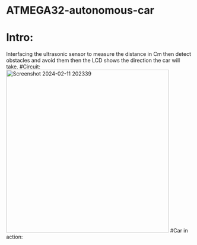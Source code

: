 # ATMEGA32-autonomous-car
# Intro:
  Interfacing the ultrasonic sensor to measure the distance in Cm then detect obstacles and avoid them then the LCD shows the direction the car will take.
  #Circuit:
  <img width="438" alt="Screenshot 2024-02-11 202339" src="https://github.com/Nadiakhaled2002/ATMEGA32-autonomous-car/assets/156091312/3712fe1d-0797-46b6-852f-d01e2599a733">
#Car in action:
